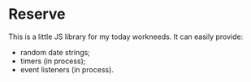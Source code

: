 # Reserve
This is a little JS library for my today workneeds. 
It can easily provide:
- random date strings;
- timers (in process);
- event listeners (in process).
